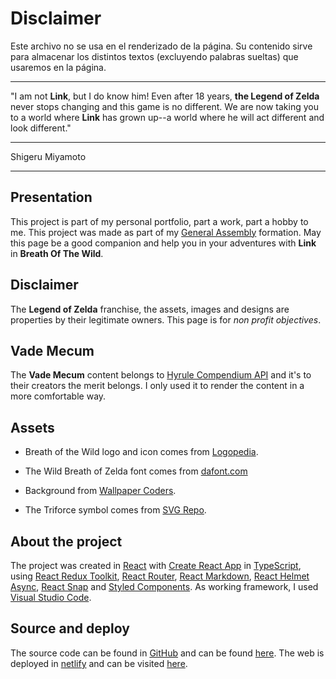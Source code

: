 # Disclaimer

Este archivo no se usa en el renderizado de la página. Su contenido sirve para
almacenar los distintos textos (excluyendo palabras sueltas) que usaremos en
la página.

---

"I am not **Link**, but I do know him! Even after 18 years, **the
Legend of Zelda** never stops changing and this game is no
different. We are now taking you to a world where **Link** has
grown up--a world where he will act different and look different."

---

Shigeru Miyamoto

---

## Presentation

This project is part of my personal portfolio, part a work, part a hobby to me. This project was made as part of my [General Assembly](https://generalassemb.ly/) formation. May this page be a good companion and help you in your adventures with **Link** in **Breath Of The Wild**.

## Disclaimer

The **Legend of Zelda** franchise, the assets, images and designs are properties by their legitimate owners. This page is for _non profit objectives_.

## Vade Mecum

The **Vade Mecum** content belongs to [Hyrule Compendium API](https://gadhagod.github.io/Hyrule-Compendium-API/#/) and it's to their creators the merit belongs. I only used it to render the content in a more comfortable way.

## Assets

- Breath of the Wild logo and icon comes from [Logopedia](https://logos.fandom.com/wiki/The_Legend_of_Zelda:_Breath_of_the_Wild).

- The Wild Breath of Zelda font comes from [dafont.com](https://www.dafont.com/the-wild-breath-of-zelda.font)

- Background from [Wallpaper Coders](https://wall.alphacoders.com/by_sub_category.php?id=242233&name=The+Legend+of+Zelda%3A+Breath+of+the+Wild+Fondos+de+pantalla&filter=4K+Ultra+HD&lang=Spanish).

- The Triforce symbol comes from [SVG Repo](https://www.svgrepo.com/svg/323529/triforce).

## About the project

The project was created in [React](https://es.reactjs.org/) with [Create React App](https://create-react-app.dev/) in [TypeScript](https://www.typescriptlang.org/es/), using [React Redux Toolkit](https://redux-toolkit.js.org/), [React Router](https://v5.reactrouter.com/), [React Markdown](https://www.npmjs.com/package/react-markdown), [React Helmet Async](https://www.npmjs.com/package/react-helmet-async), [React Snap](https://www.npmjs.com/package/react-snap) and [Styled Components](https://styled-components.com/). As working framework, I used [Visual Studio Code](https://code.visualstudio.com/).

## Source and deploy

The source code can be found in [GitHub](https://github.com) and can be found [here](https://github.com/danielvegaegea/botw-items). The web is deployed in [netlify](https://www.netlify.com/) and can be visited [here](https://tloz-botw-compendium.netlify.app/).
